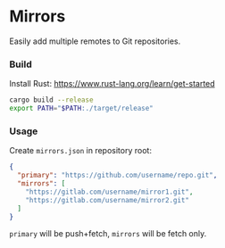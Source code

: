 # Mirrors

Easily add multiple remotes to Git repositories.

### Build

Install Rust: https://www.rust-lang.org/learn/get-started

```sh
cargo build --release
export PATH="$PATH:./target/release"
```

### Usage

Create `mirrors.json` in repository root:

```json
{
  "primary": "https://github.com/username/repo.git",
  "mirrors": [
    "https://gitlab.com/username/mirror1.git",
    "https://gitlab.com/username/mirror2.git"
  ]
}
```

`primary` will be push+fetch, `mirrors` will be fetch only.
